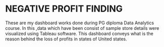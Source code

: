 # NEGATIVE PROFIT FINDING
These are my dashboard works done during PG diploma Data Analytics course. In this ,data which have been consist of sample store details were visualized using Tableau software. 
This dashboard conveys what is the reason behind the loss of profits in states of United states.
